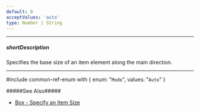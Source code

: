 ```yaml
---
default: 0
acceptValues: 'auto'
type: Number | String
---
```

---
##### shortDescription
Specifies the base size of an item element along the main direction.

---
#include common-ref-enum with {
    enum: "`Mode`",
    values: "`Auto`"
}

#####See Also#####
- [Box - Specify an Item Size](/concepts/05%20Widgets/Box/05%20Specify%20an%20Item%20Size.md '/Documentation/Guide/Widgets/Box/Specify_an_Item_Size/')